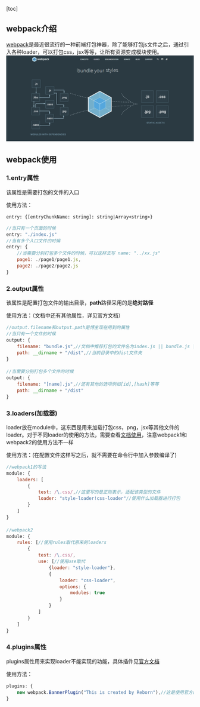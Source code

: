 [toc]
## webpack介绍
[webpack](https://webpack.js.org/)是最近很流行的一种前端打包神器，除了能够打包js文件之后，通过引入各种loader，可以打包css，jsx等等，让所有资源变成模块使用。
![webpack](images/webpack.png)

## webpack使用

### 1.entry属性
该属性是需要打包的文件的入口

使用方法：
```
entry: {[entryChunkName: string]: string|Array<string>}
```
```javascript
//当只有一个页面的时候
entry: "./index.js"
//当有多个入口文件的时候
entry: {
    //当需要分别打包多个文件的时候，可以这样去写 name: "../xx.js"
    page1: ./page1/page1.js,
    page2: ./page2/page2.js
}
```
### 2.output属性
该属性是配置打包文件的输出目录，**path**路径采用的是**绝对路径**

使用方法：（文档中还有其他属性，详见官方文档）
```javascript
//output.filename和output.path是博主现在用到的属性
//当只有一个文件的时候
output: {
    filename: "bundle.js",//文档中推荐打包的文件名为index.js || bundle.js || main.js
    path: __dirname + "/dist",//当前目录中的dist文件夹
}

//当需要分别打包多个文件的时候
output: {
    filename: "[name].js",//还有其他的选项例如[id],[hash]等等
    path: __dirname + "/dist"
}
```

### 3.loaders(加载器)
loader放在module中，这东西是用来加载打包css，png，jsx等其他文件的loader。对于不同loader的使用的方法，需要查看[文档使用](http://www.css88.com/doc/webpack2/loaders/)，注意webpack1和webpack2的使用方法不一样

使用方法：(在配置文件这样写之后，就不需要在命令行中加入参数编译了)
```javascript
//webpack1的写法
module: {
    loaders: [
        {
            test: /\.css/,//这里写的是正则表示，适配该类型的文件
            loader: "style-loader!css-loader"//使用什么加载器进行打包
        }
    ]
}

//webpack2
module: {
    rules: [//使用rules取代原来的loaders
        {
            test: /\.css/,
            use: [//使用use取代
                {loader: "style-loader"},
                {
                    loader: "css-loader",
                    options: {
                        modules: true
                    }
                }
            ]
        }
    ]
}
```

### 4.plugins属性
plugins属性用来实现loader不能实现的功能，具体插件见[官方文档](http://www.css88.com/doc/webpack2/plugins/)

使用方法：
```javascript
plugins: {
    new webpack.BannerPlugin("This is created by Reborn"),//这是使用官方的插件，用于在打包文件顶部中输入信息
}
```